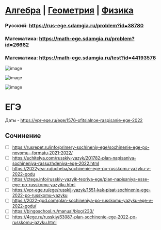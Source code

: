 # [Алгебра](https://github.com/sch1432/sch1432/tree/main/math) | [Геометрия](https://github.com/sch1432/sch1432/tree/main/math#Геометрия) | [Физика](https://github.com/sch1432/sch1432/tree/main/fiz)

### Русский: https://rus-ege.sdamgia.ru/problem?id=38780
### Математика: https://math-ege.sdamgia.ru/problem?id=26662
### Математика: https://math-ege.sdamgia.ru/test?id=44193576

![image](https://user-images.githubusercontent.com/70198995/158185745-7199f1f9-69b1-40d8-b5c3-72da80e8e69a.png)

![image](https://user-images.githubusercontent.com/70198995/158437431-af1e008c-4e3a-4773-9046-d7492e1bb605.png)

![image](https://user-images.githubusercontent.com/97444278/152787874-5084061e-1b2c-43dc-958b-560c8ca76e8e.png)

# ЕГЭ
Даты - https://vpr-ege.ru/ege/1576-ofitsialnoe-raspisanie-ege-2022


## Сочинение
- [ ] https://rusrepet.ru/info/primery-sochineniy-ege/sochinenie-ege-po-novomu--formatu-2021-2022/
- [ ] https://uchitelya.com/russkiy-yazyk/201782-plan-napisaniya-sochineniya-rassuzhdeniya-ege-2022.html
- [ ] https://2022year.ru/ucheba/sochinenie-ege-po-russkomu-yazyku-v-2022-godu
- [ ] https://ctege.info/russkiy-yazyik-teoriya-ege/plan-napisaniya-esse-ege-po-russkomu-yazyiku.html
- [ ] https://vpr-ege.ru/ege/russkij-yazyk/1551-kak-pisat-sochinenie-ege-2022-po-russkomu-yazyku
- [ ] https://2022-god.com/plan-sochineniya-po-russkomu-yazyku-ege-v-2022-godu/
- [ ] https://bingoschool.ru/manual/blog/233/
- [ ] https://4ege.ru/russkiy/63087-plan-sochinenie-ege-2022-po-russkomu-jazyku.html
